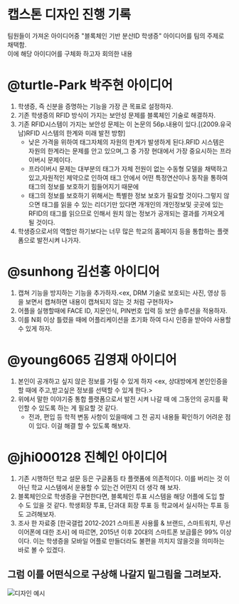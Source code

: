 # 캡스톤 디자인 진행 기록

팀원들이 가져온 아이디어중 "블록체인 기반 분산ID 학생증" 아이디어를 팀의 주제로 채택함.  
이에 해당 아이디어를 구체화 하고자 회의한 내용

@turtle-Park 박주현 아이디어
==============================

  1. 학생증, 즉 신분을 증명하는 기능을 가장 큰 목표로 설정하자.  
  2. 기존 학생증의 RFID 방식이 가지는 보안성 문제를 블록체인 기술로 해결하자.  
  3. 기존 RFID시스템이 가지는 보안성 문제는 이 논문의 56p.내용이 있다.[(2009.유국남)RFID 시스템의 한계와 미래 발전 방향]  
      + 낮은 가격을 위하여 태그자체의 자원의 한계가 발생하게 된다.RFID 시스템은 자원의 한계라는 문제를 안고 있으며,그 중 가장 현대에서 가장 중요시하는 프라이버시 문제이다.  
      + 프라이버시 문제는 대부분의 태그가 자체 전원이 없는 수동형 모델을 채택하고 있고,자원적인 제약으로 인하여 태그 안에서 어떤 특정연산이나 동작을 통하여 태그의 정보를 보호하기 힘들어지기 때문에   
      + 태그의 정보를 보호하기 위해서는 특별한 정보 보호가 필요할 것이다.그렇지 않으면 태그를 읽을 수 있는 리더기만 있다면 개개인의 개인정보및 곳곳에 있는 RFID의 태그를 읽으므로 인해서 원치 않는 정보가 공개되는 결과를 가져오게 될 것이다.  
  4. 학생증으로서의 역할만 하기보다는 너무 많은 학교의 홈페이지 등을 통합하는 플랫폼으로 발전시켜 나가자.  
  

@sunhong 김선홍 아이디어
========================

  1. 캡쳐 기능을 방지하는 기능을 추가하자.<ex, DRM 기술로 보호되는 사진, 영상 등을 보면서 캡쳐하면 내용이 캡쳐되지 않는 것 처럼 구현하자>  
  2. 어플을 실행할때에 FACE ID, 지문인식, PIN번호 입력 등 보안 솔루션을 적용하자.  
  3. 이를 N회 이상 틀렸을 때에 어플리케이션을 초기화 하여 다시 인증을 받아야 사용할 수 있게 하자.  
  
  
@young6065 김영재 아이디어
========================

  1. 본인이 공개하고 싶지 않은 정보를 가릴 수 있게 하자 <ex, 상대방에게 본인인증을 할 때에 주고,받고싶은 정보를 선택할 수 있게 한다.>  
  2. 위에서 말한 이야기중 통합 플랫폼으로서 발전 시켜 나갈 때 에 그동안의 공지를 확인할 수 있도록 하는 게 필요할 것 같다.  
      + 전과, 편입 등 학적 변동 사항이 있을때에 그 전 공지 내용들 확인하기 어려운 점이 있다. 이걸 해결 할 수 있도록 해보자.  
    
    
    
@jhi000128 진혜인 아이디어
========================

  1. 기존 시행하던 학교 설문 등은 구글폼등 타 플랫폼에 의존적이다. 이를 버리는 것 이 아닌 학교 시스템에서 운용할 수 있는건 어떤지 더 생각 해 보자.  
  2. 블록체인으로 학생증을 구현한다면, 블록체인 투표 시스템을 해당 어플에 도입 할 수 도 있을 것 같다. 학생회장 투표, 단과대 회장 투표 등 학교에서 실시하는 투표 등도 고려해보자.  
  3. 조사 한 자료중 [한국갤럽 2012-2021 스마트폰 사용률 & 브랜드, 스마트워치, 무선이어폰에 대한 조사] 에 따르면, 2015년 이후 20대의 스마트폰 보급률은 99% 이상이다. 이는 학생증을 모바일 어플로 만들더라도 불편을 끼치지 않을것을 의미하는 바로 볼 수 있겠다.  


그럼 이를 어떤식으로 구상해 나갈지 밑그림을 그려보자.
----------------------

>>
![디자인 예시](https://user-images.githubusercontent.com/97139377/160725912-cfa6e83e-bc8f-45bb-bced-dd2ce6082019.png)


